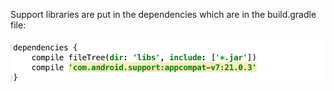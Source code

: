 Support libraries are put in the dependencies which are in the build.gradle file:

![](.guides/img/13.png)